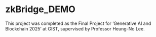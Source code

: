 # zkBridge_DEMO
This project was completed as the Final Project for ‘Generative AI and Blockchain 2025’ at GIST, supervised by Professor Heung-No Lee.
